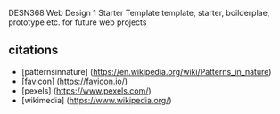 DESN368 Web Design 1 Starter Template
template, starter, boilderplae, prototype etc. for future web projects

## citations

* [patternsinnature] (https://en.wikipedia.org/wiki/Patterns_in_nature)
* [favicon] (https://favicon.io/)
* [pexels] (https://www.pexels.com/)
* [wikimedia] (https://www.wikipedia.org/)
